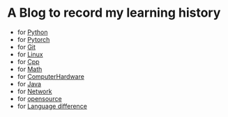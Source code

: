 # A Blog to record my learning history
- for [Python](https://dingyuan0118.github.io/Python)
- for [Pytorch](https://dingyuan0118.github.io/Pytorch)
- for [Git](https://dingyuan0118.github.io/Git)
- for [Linux](https://dingyuan0118.github.io/Linux)
- for [Cpp](https://dingyuan0118.github.io/Cpp)
- for [Math](https://dingyuan0118.github.io/Math)
- for [ComputerHardware](https://dingyuan0118.github.io/ComputerHardware)
- for [Java](https://dingyuan0118.github.io/Java)
- for [Network](https://dingyuan0118.github.io/Network)
- for [opensource](https://dingyuan0118.github.io/OpenSource)
- for [Language difference](https://dingyuan0118.github.io/LangDif)